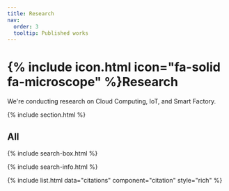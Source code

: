```yaml
---
title: Research
nav:
  order: 3
  tooltip: Published works
---
```


# {% include icon.html icon="fa-solid fa-microscope" %}Research

We're conducting research on Cloud Computing, IoT, and Smart Factory.

{% include section.html %}

## All

{% include search-box.html %}

{% include search-info.html %}

{% include list.html data="citations" component="citation" style="rich" %}
